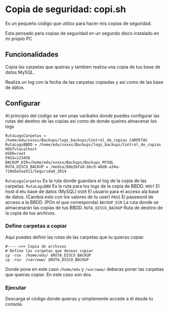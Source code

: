 Copia de seguridad: copi.sh
===========================

Es un pequeño código que utilizo para hacer mis copias de seguridad.

Esta pensado para copias de seguridad en un segundo disco instalado en mi propio PC

Funcionalidades
------------------

Copia las carpetas que queiras y tambien realiza una copia de tus base de datos MySQL.

Realiza un log con la fecha de las carpetas copiadas y así como de las base de datos.

Configurar
-------------

Al principio del código se ven unas varibales donde puedes configurar las rutas del destino de las copias así como de donde queires almacenar los logs

	RutaLogsCarpetas = /home/edu/xxxxx/Backups/logs_backups/Control_de_copias_CARPETAS
	RutaLogsBBDD = /home/edu/xxxxx/Backups/logs_backups/Control_de_copias
	HOST=localhost
	USER=root
	PASS=123456
	BACKUP_DIR=/home/edu/xxxxx/Backups/Backups_MYSQL
	RUTA_DISCO_BACKUP = /media/88e2bfa8-bbc9-46d8-a34a-710eba5aa511/Seguridad_2014


`RutaLogsCarpetas` Es la ruta donde guardara el log de la copia de las carpetas.
`RutaLogsBBD` Es la ruta para los logs de la copia de BBDD.
`HOST` El host d etu base de datos (MySQL)
`USER` El usuario para el acceso ala base de datos. (Cambia esto con los valores de tu user)
`PASS` El password de acceso a la BBDD. (POn el que corresponda)
`BACKUP_DIR` La ruta donde se almacenarán las copias de tus BBDD.
`RUTA_DISCO_BACKUP` Ruta de destino de la copia de tus archivos.



### Define carpetas a copiar

Aquí puedes definir las rutas de las carpetas que tu quieras copiar.

	#----->>> Copia de archivos
	# Define las carpetas que deseas copiar
	cp -ruv  /home/edu/ $RUTA_DISCO_BACKUP
	cp -ruv  /var/www/ $RUTA_DISCO_BACKUP

Donde pone en este caso `/home/edu` y `/var/www/` deberas poner las carpetas que queiras copiar. En este caso son dos. 


### Ejecutar

Descarga el código donde quieras y simplemente accede a él desde tu consola.

